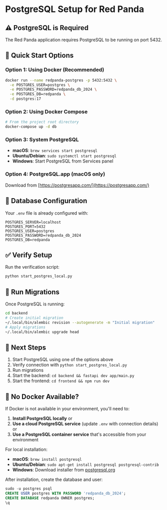 # PostgreSQL Setup for Red Panda

## ⚠️ PostgreSQL is Required

The Red Panda application requires PostgreSQL to be running on port 5432. 

## 🚀 Quick Start Options

### Option 1: Using Docker (Recommended)
```bash
docker run --name redpanda-postgres -p 5432:5432 \
  -e POSTGRES_USER=postgres \
  -e POSTGRES_PASSWORD=redpanda_db_2024 \
  -e POSTGRES_DB=redpanda \
  -d postgres:17
```

### Option 2: Using Docker Compose
```bash
# From the project root directory
docker-compose up -d db
```

### Option 3: System PostgreSQL
- **macOS**: `brew services start postgresql`
- **Ubuntu/Debian**: `sudo systemctl start postgresql`
- **Windows**: Start PostgreSQL from Services panel

### Option 4: PostgreSQL.app (macOS only)
Download from [https://postgresapp.com/](https://postgresapp.com/)

## 📝 Database Configuration

Your `.env` file is already configured with:
```env
POSTGRES_SERVER=localhost
POSTGRES_PORT=5432
POSTGRES_USER=postgres
POSTGRES_PASSWORD=redpanda_db_2024
POSTGRES_DB=redpanda
```

## ✅ Verify Setup

Run the verification script:
```bash
python start_postgres_local.py
```

## 🔄 Run Migrations

Once PostgreSQL is running:
```bash
cd backend
# Create initial migration
~/.local/bin/alembic revision --autogenerate -m "Initial migration"
# Apply migrations
~/.local/bin/alembic upgrade head
```

## 🎯 Next Steps

1. Start PostgreSQL using one of the options above
2. Verify connection with `python start_postgres_local.py`
3. Run migrations
4. Start the backend: `cd backend && fastapi dev app/main.py`
5. Start the frontend: `cd frontend && npm run dev`

## 🐳 No Docker Available?

If Docker is not available in your environment, you'll need to:

1. **Install PostgreSQL locally** or
2. **Use a cloud PostgreSQL service** (update `.env` with connection details) or
3. **Use a PostgreSQL container service** that's accessible from your environment

For local installation:
- **macOS**: `brew install postgresql`
- **Ubuntu/Debian**: `sudo apt-get install postgresql postgresql-contrib`
- **Windows**: Download installer from [postgresql.org](https://www.postgresql.org/download/windows/)

After installation, create the database and user:
```sql
sudo -u postgres psql
CREATE USER postgres WITH PASSWORD 'redpanda_db_2024';
CREATE DATABASE redpanda OWNER postgres;
\q
```